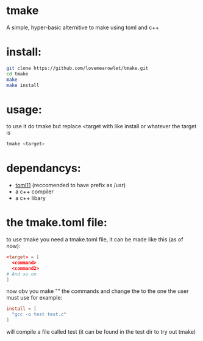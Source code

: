 # tmake
A simple, hyper-basic alternitive to make using toml and c++
# install:
```bash
git clone https://github.com/lovemearowlet/tmake.git
cd tmake
make
make install
```
# usage:
to use it do tmake <target> but replace <target with like install or whatever the target is
```bash
tmake <target>
```
# dependancys:
- [toml11](https://github.com/ToruNiina/toml11?tab=readme-ov-file) (reccomended to have prefix as /usr)
- a c++ compiler
- a c++ libary
# the tmake.toml file:
to use tmake you need a tmake.toml file, it can be made like this (as of now):
```toml
<target> = [
  <command>
  <command2>
# And so on
]
```
now obv you make "" the commands and change the <target> to the one the user must use for example:
```toml
install = [
  "gcc -o test test.c"
]
```
will compile a file called test (it can be found in the test dir to try out tmake)
